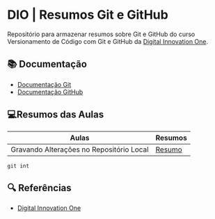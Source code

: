 
# DIO | Resumos Git e GitHub

Repositório para armazenar resumos sobre Git e GitHub do curso Versionamento de Código com Git e GitHub da [Digital Innovation One](https://www.dio.me/).

## 📚 Documentação
- [Documentação Git](https://git-scm.com/docs/git/)
- [Documentação GitHub](https://docs.github.com/)

## 💻Resumos das Aulas

| Aulas | Resumos |
|--------|--------|
|Gravando Alterações no Repositório Local|[Resumo](https://web.dio.me/course/versionamento-de-codigo-com-git-e-github/learning/599dd3dd-d189-474f-a55c-22f37b4472da?back=/track/bootcamp-squadio&tab=undefined&moduleId=undefined)|

```
git int
```
## 🔍 Referências
- [Digital Innovation One](https://www.dio.me/)
